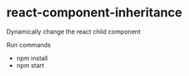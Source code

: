 # react-component-inheritance
Dynamically change the react child component 

Run commands 

  - npm install
  - npm start


